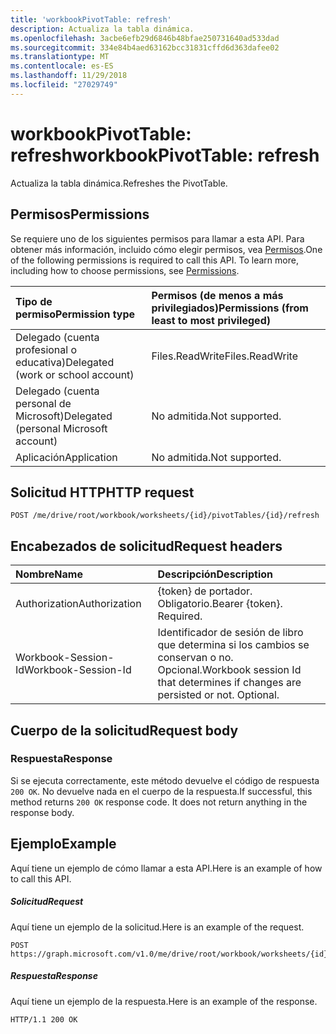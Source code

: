 ```yaml
---
title: 'workbookPivotTable: refresh'
description: Actualiza la tabla dinámica.
ms.openlocfilehash: 3acbe6efb29d6846b48bfae250731640ad533dad
ms.sourcegitcommit: 334e84b4aed63162bcc31831cffd6d363dafee02
ms.translationtype: MT
ms.contentlocale: es-ES
ms.lasthandoff: 11/29/2018
ms.locfileid: "27029749"
---
```

# <a name="workbookpivottable-refresh"></a><span data-ttu-id="2453d-103">workbookPivotTable: refresh</span><span class="sxs-lookup"><span data-stu-id="2453d-103">workbookPivotTable: refresh</span></span>

<span data-ttu-id="2453d-104">Actualiza la tabla dinámica.</span><span class="sxs-lookup"><span data-stu-id="2453d-104">Refreshes the PivotTable.</span></span>


## <a name="permissions"></a><span data-ttu-id="2453d-105">Permisos</span><span class="sxs-lookup"><span data-stu-id="2453d-105">Permissions</span></span>
<span data-ttu-id="2453d-p101">Se requiere uno de los siguientes permisos para llamar a esta API. Para obtener más información, incluido cómo elegir permisos, vea [Permisos](/graph/permissions-reference).</span><span class="sxs-lookup"><span data-stu-id="2453d-p101">One of the following permissions is required to call this API. To learn more, including how to choose permissions, see [Permissions](/graph/permissions-reference).</span></span>


|<span data-ttu-id="2453d-108">Tipo de permiso</span><span class="sxs-lookup"><span data-stu-id="2453d-108">Permission type</span></span>      | <span data-ttu-id="2453d-109">Permisos (de menos a más privilegiados)</span><span class="sxs-lookup"><span data-stu-id="2453d-109">Permissions (from least to most privileged)</span></span>              |
|:--------------------|:---------------------------------------------------------|
|<span data-ttu-id="2453d-110">Delegado (cuenta profesional o educativa)</span><span class="sxs-lookup"><span data-stu-id="2453d-110">Delegated (work or school account)</span></span> | <span data-ttu-id="2453d-111">Files.ReadWrite</span><span class="sxs-lookup"><span data-stu-id="2453d-111">Files.ReadWrite</span></span>    |
|<span data-ttu-id="2453d-112">Delegado (cuenta personal de Microsoft)</span><span class="sxs-lookup"><span data-stu-id="2453d-112">Delegated (personal Microsoft account)</span></span> | <span data-ttu-id="2453d-113">No admitida.</span><span class="sxs-lookup"><span data-stu-id="2453d-113">Not supported.</span></span>    |
|<span data-ttu-id="2453d-114">Aplicación</span><span class="sxs-lookup"><span data-stu-id="2453d-114">Application</span></span> | <span data-ttu-id="2453d-115">No admitida.</span><span class="sxs-lookup"><span data-stu-id="2453d-115">Not supported.</span></span> |

## <a name="http-request"></a><span data-ttu-id="2453d-116">Solicitud HTTP</span><span class="sxs-lookup"><span data-stu-id="2453d-116">HTTP request</span></span>
<!-- { "blockType": "ignored" } -->
```http
POST /me/drive/root/workbook/worksheets/{id}/pivotTables/{id}/refresh
```
## <a name="request-headers"></a><span data-ttu-id="2453d-117">Encabezados de solicitud</span><span class="sxs-lookup"><span data-stu-id="2453d-117">Request headers</span></span>
| <span data-ttu-id="2453d-118">Nombre</span><span class="sxs-lookup"><span data-stu-id="2453d-118">Name</span></span>       | <span data-ttu-id="2453d-119">Descripción</span><span class="sxs-lookup"><span data-stu-id="2453d-119">Description</span></span>|
|:---------------|:----------|
| <span data-ttu-id="2453d-120">Authorization</span><span class="sxs-lookup"><span data-stu-id="2453d-120">Authorization</span></span>  | <span data-ttu-id="2453d-p102">{token} de portador. Obligatorio.</span><span class="sxs-lookup"><span data-stu-id="2453d-p102">Bearer {token}. Required.</span></span> |
| <span data-ttu-id="2453d-123">Workbook-Session-Id</span><span class="sxs-lookup"><span data-stu-id="2453d-123">Workbook-Session-Id</span></span>  | <span data-ttu-id="2453d-p103">Identificador de sesión de libro que determina si los cambios se conservan o no. Opcional.</span><span class="sxs-lookup"><span data-stu-id="2453d-p103">Workbook session Id that determines if changes are persisted or not. Optional.</span></span>|

## <a name="request-body"></a><span data-ttu-id="2453d-126">Cuerpo de la solicitud</span><span class="sxs-lookup"><span data-stu-id="2453d-126">Request body</span></span>

### <a name="response"></a><span data-ttu-id="2453d-127">Respuesta</span><span class="sxs-lookup"><span data-stu-id="2453d-127">Response</span></span>
<span data-ttu-id="2453d-p104">Si se ejecuta correctamente, este método devuelve el código de respuesta `200 OK`. No devuelve nada en el cuerpo de la respuesta.</span><span class="sxs-lookup"><span data-stu-id="2453d-p104">If successful, this method returns `200 OK` response code. It does not return anything in the response body.</span></span>

## <a name="example"></a><span data-ttu-id="2453d-130">Ejemplo</span><span class="sxs-lookup"><span data-stu-id="2453d-130">Example</span></span>
<span data-ttu-id="2453d-131">Aquí tiene un ejemplo de cómo llamar a esta API.</span><span class="sxs-lookup"><span data-stu-id="2453d-131">Here is an example of how to call this API.</span></span>
##### <a name="request"></a><span data-ttu-id="2453d-132">Solicitud</span><span class="sxs-lookup"><span data-stu-id="2453d-132">Request</span></span>
<span data-ttu-id="2453d-133">Aquí tiene un ejemplo de la solicitud.</span><span class="sxs-lookup"><span data-stu-id="2453d-133">Here is an example of the request.</span></span>
<!-- {
  "blockType": "request",
  "name": "workbookpivottable_refresh"
}-->
```http
POST https://graph.microsoft.com/v1.0/me/drive/root/workbook/worksheets/{id}/pivotTables/{id}/refresh
```

##### <a name="response"></a><span data-ttu-id="2453d-134">Respuesta</span><span class="sxs-lookup"><span data-stu-id="2453d-134">Response</span></span>
<span data-ttu-id="2453d-135">Aquí tiene un ejemplo de la respuesta.</span><span class="sxs-lookup"><span data-stu-id="2453d-135">Here is an example of the response.</span></span>
<!-- {
  "blockType": "response",
  "truncated": true
} -->
```http
HTTP/1.1 200 OK
```

